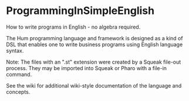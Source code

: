 ProgrammingInSimpleEnglish
==========================

How to write programs in English - no algebra required.

The Hum programming language and framework is designed as a kind of DSL 
that enables one to write business programs using English language syntax.

Note: The files with an ".st" extension were created by a Squeak file-out process. 
They may be imported into Squeak or Pharo  with a file-in command.

See the wiki for additional wiki-style documentation of the language and concepts.
